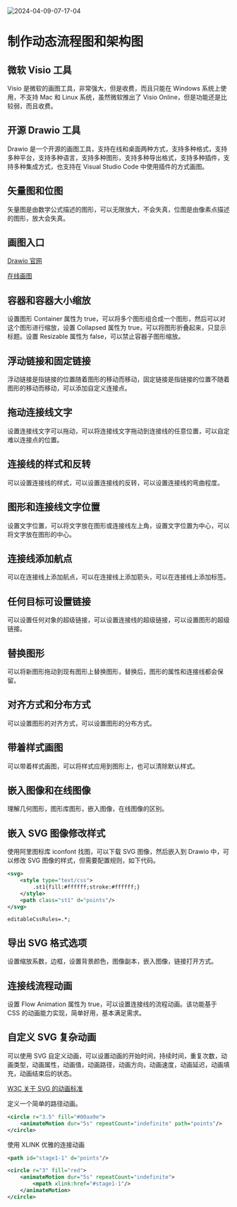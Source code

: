 ![2024-04-09-07-17-04](https://oss.xcode.me/notes/helloshop/2024-04-09-07-17-04.png)

# 制作动态流程图和架构图

## 微软 Visio 工具

Visio 是微软的画图工具，非常强大，但是收费，而且只能在 Windows 系统上使用，不支持 Mac 和 Linux 系统，虽然微软推出了 Visio Online，但是功能还是比较弱，而且收费。

## 开源 Drawio 工具

Drawio 是一个开源的画图工具，支持在线和桌面两种方式，支持多种格式，支持多种平台，支持多种语言，支持多种图形，支持多种导出格式，支持多种插件，支持多种集成方式，也支持在 Visual Studio Code 中使用插件的方式画图。

## 矢量图和位图

矢量图是由数学公式描述的图形，可以无限放大，不会失真，位图是由像素点描述的图形，放大会失真。

## 画图入口

[Drawio 官网](https://www.drawio.com)

[在线画图](https://www.drawio.com)

## 容器和容器大小缩放

设置图形 Container 属性为 true，可以将多个图形组合成一个图形，然后可以对这个图形进行缩放，设置 Collapsed 属性为 true，可以将图形折叠起来，只显示标题。设置 Resizable 属性为 false，可以禁止容器子图形缩放。

## 浮动链接和固定链接

浮动链接是指链接的位置随着图形的移动而移动，固定链接是指链接的位置不随着图形的移动而移动，可以添加自定义连接点。

## 拖动连接线文字

设置连接线文字可以拖动，可以将连接线文字拖动到连接线的任意位置，可以自定难以连接点的位置。

## 连接线的样式和反转

可以设置连接线的样式，可以设置连接线的反转，可以设置连接线的弯曲程度。

## 图形和连接线文字位置

设置文字位置，可以将文字放在图形或连接线左上角，设置文字位置为中心，可以将文字放在图形的中心。

## 连接线添加航点

可以在连接线上添加航点，可以在连接线上添加箭头，可以在连接线上添加标签。

## 任何目标可设置链接

可以设置任何对象的超级链接，可以设置连接线的超级链接，可以设置图形的超级链接。

## 替换图形

可以将新图形拖动到现有图形上替换图形，替换后，图形的属性和连接线都会保留。

## 对齐方式和分布方式

可以设置图形的对齐方式，可以设置图形的分布方式。

## 带着样式画图

可以带着样式画图，可以将样式应用到图形上，也可以清除默认样式。

## 嵌入图像和在线图像

理解几何图形，图形库图形，嵌入图像，在线图像的区别。

## 嵌入 SVG 图像修改样式

使用阿里图标库 iconfont 找图，可以下载 SVG 图像，然后嵌入到 Drawio 中，可以修改 SVG 图像的样式，但需要配置规则，如下代码。

```xml
<svg>
    <style type="text/css">
        .st1{fill:#ffffff;stroke:#ffffff;}
    </style>
    <path class="st1" d="points"/>
</svg>
```

```
editableCssRules=.*;
```

## 导出 SVG 格式选项

设置缩放系数，边框，设置背景颜色，图像副本，嵌入图像，链接打开方式。

## 连接线流程动画

设置 Flow Animation 属性为 true，可以设置连接线的流程动画。该功能基于 CSS 的动画能力实现，简单好用，基本满足需求。

## 自定义 SVG 复杂动画

可以使用 SVG 自定义动画，可以设置动画的开始时间，持续时间，重复次数，动画类型，动画属性，动画值，动画路径，动画方向，动画速度，动画延迟，动画填充，动画结束后的状态。

[W3C 关于 SVG 的动画标准](https://developer.mozilla.org/zh-CN/docs/Web/SVG/Element/animate)

定义一个简单的路径动画。

```xml
<circle r="3.5" fill="#00aa9e">
    <animateMotion dur="5s" repeatCount="indefinite" path="points"/>
</circle>
```

使用 XLINK 优雅的连接动画

```xml
<path id="stage1-1" d="points"/>

<circle r="3" fill="red">
    <animateMotion dur="5s" repeatCount="indefinite">
        <mpath xlink:href="#stage1-1"/>
    </animateMotion>
</circle>
```